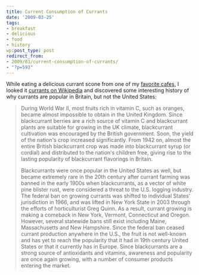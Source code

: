 ```yaml
---
title: Current Consumption of Currants
date: '2009-03-25'
tags:
- breakfast
- delicious
- food
- history
wp:post_type: post
redirect_from:
- 2009/03/current-consumption-of-currants/
- "?p=593"
---
```


While eating a delicious currant scone from one of my [favorite cafes](http://www.ulacafe.com/), I looked it [currants on Wikipedia](http://en.wikipedia.org/wiki/Blackcurrant) and discovered some interesting history of why currants are popular in Britain, but not the United States:

> During World War II, most fruits rich in vitamin C, such as oranges, became almost impossible to obtain in the United Kingdom. Since blackcurrant berries are a rich source of vitamin C and blackcurrant plants are suitable for growing in the UK climate, blackcurrant cultivation was encouraged by the British government. Soon, the yield of the nation's crop increased significantly. From 1942 on, almost the entire British blackcurrant crop was made into blackcurrant syrup (or cordial) and distributed to the nation's children free, giving rise to the lasting popularity of blackcurrant flavorings in Britain.
>
> Blackcurrants were once popular in the United States as well, but became extremely rare in the 20th century after currant farming was banned in the early 1900s when blackcurrants, as a vector of white pine blister rust, were considered a threat to the U.S. logging industry. The federal ban on growing currants was shifted to individual States' jurisdiction in 1966, and was lifted in New York State in 2003 through the efforts of horticulturist Greg Quinn. As a result, currant growing is making a comeback in New York, Vermont, Connecticut and Oregon. However, several statewide bans still exist including Maine, Massachusetts and New Hampshire. Since the federal ban ceased currant production anywhere in the U.S., the fruit is not well-known and has yet to reach the popularity that it had in 19th century United States or that it currently has in Europe. Since blackcurrants are a strong source of antioxidants and vitamins, awareness and popularity are once again growing, with a number of consumer products entering the market.

